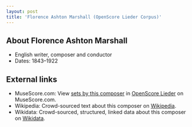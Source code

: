 ```yaml
---
layout: post
title: 'Florence Ashton Marshall (OpenScore Lieder Corpus)'
---
```


## About Florence Ashton Marshall

- English writer, composer and conductor
- Dates: 1843–1922

## External links

- MuseScore.com: View [sets by this composer] in [OpenScore Lieder] on MuseScore.com.
- Wikipedia: Crowd-sourced text about this composer on [Wikipedia].
- Wikidata: Crowd-sourced, structured, linked data about this composer on [Wikidata].

[Wikipedia]: https://en.wikipedia.org/wiki/Florence_Ashton_Marshall
[Wikidata]: https://www.wikidata.org/wiki/Q5460551
[sets by this composer]: https://musescore.com/openscore-lieder-corpus/sets?order=title&text=Marshall,+Florence
[OpenScore Lieder]: https://musescore.com/openscore-lieder-corpus

